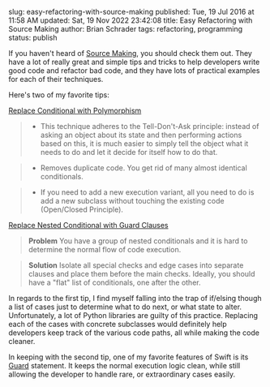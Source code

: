 slug: easy-refactoring-with-source-making
published: Tue, 19 Jul 2016 at 11:58 AM
updated: Sat, 19 Nov 2022 23:42:08 
title: Easy Refactoring with Source Making 
author: Brian Schrader
tags: refactoring, programming
status: publish

If you haven't heard of [Source Making][sm], you should check them out. They
have a lot of really great and simple tips and tricks to help developers write
good code and refactor bad code, and they have lots of practical examples for
each of their techniques.

Here's two of my favorite tips: 

[Replace Conditional with Polymorphism][poly]

> - This technique adheres to the Tell-Don't-Ask principle: instead of asking an
object about its state and then performing actions based on this, it is much
easier to simply tell the object what it needs to do and let it decide for
itself how to do that.

> - Removes duplicate code. You get rid of many almost identical conditionals.

> - If you need to add a new execution variant, all you need to do is add a new
subclass without touching the existing code (Open/Closed Principle). 

[Replace Nested Conditional with Guard Clauses][guard]

> **Problem**
> You have a group of nested conditionals and it is hard to determine the normal
flow of code execution.

> **Solution**
> Isolate all special checks and edge cases into separate clauses and place them
before the main checks. Ideally, you should have a "flat" list of conditionals,
one after the other.

In regards to the first tip, I find myself falling into the trap of if/elsing
though a list of cases just to determine what to do next, or what state to
alter. Unfortunately, a lot of Python libraries are guilty of this practice. 
Replacing each of the cases with concrete subclasses would definitely help 
developers keep track of the various code paths, all while making the code cleaner. 

In keeping with the second tip, one of my favorite features of Swift is its [Guard][sw-guard] statement. It keeps the normal execution logic clean, while still allowing the developer to handle rare, or extraordinary cases easily. 


[sw-guard]: https://thatthinginswift.com/guard-statement-swift/
[sm]: https://sourcemaking.com
[guard]: https://sourcemaking.com/refactoring/replace-nested-conditional-with-guard-clauses
[poly]: https://sourcemaking.com/refactoring/replace-conditional-with-polymorphism


